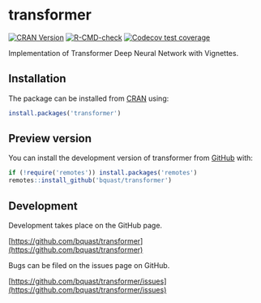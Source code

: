 # transformer

<!-- badges: start -->
[![CRAN Version](https://www.r-pkg.org/badges/version/transformer)](https://cran.r-project.org/package=transformer)
[![R-CMD-check](https://github.com/bquast/transformer/actions/workflows/R-CMD-check.yaml/badge.svg)](https://github.com/bquast/transformer/actions/workflows/R-CMD-check.yaml)
[![Codecov test coverage](https://codecov.io/gh/bquast/transformer/branch/main/graph/badge.svg)](https://app.codecov.io/gh/bquast/transformer?branch=main)
<!-- badges: end -->

Implementation of Transformer Deep Neural Network with Vignettes.

## Installation
The package can be installed from [CRAN](https://cran.r-project.org/) using:
``` r
install.packages('transformer')
```

## Preview version
You can install the development version of transformer from [GitHub](https://github.com/bquast/transformer) with:

``` r
if (!require('remotes')) install.packages('remotes')
remotes::install_github('bquast/transformer')
```

## Development
Development takes place on the GitHub page.

[https://github.com/bquast/transformer](https://github.com/bquast/transformer)

Bugs can be filed on the issues page on GitHub.

[https://github.com/bquast/transformer/issues](https://github.com/bquast/transformer/issues)
